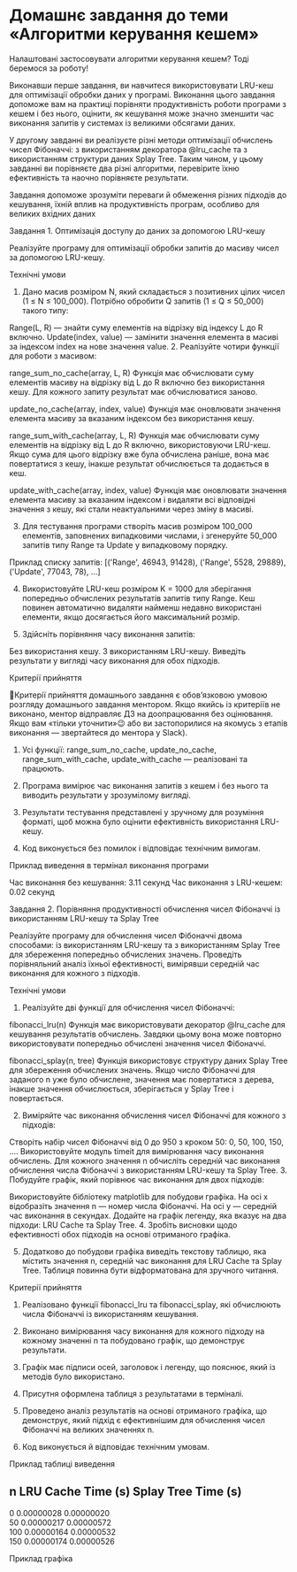 # Домашнє завдання до теми «Алгоритми керування кешем»


Налаштовані застосовувати алгоритми керування кешем? Тоді беремося за роботу!

Виконавши перше завдання, ви навчитеся використовувати LRU-кеш для оптимізації обробки даних у програмі. Виконання цього завдання допоможе вам на практиці порівняти продуктивність роботи програми з кешем і без нього, оцінити, як кешування може значно зменшити час виконання запитів у системах із великими обсягами даних.

У другому завданні ви реалізуєте різні методи оптимізації обчислень чисел Фібоначчі: з використанням декоратора @lru_cache та з використанням структури даних Splay Tree. Таким чином, у цьому завданні ви порівняєте два різні алгоритми, перевірите їхню ефективність та наочно порівняєте результати.

Завдання допоможе зрозуміти переваги й обмеження різних підходів до кешування, їхній вплив на продуктивність програм, особливо для великих вхідних даних



Завдання 1. Оптимізація доступу до даних за допомогою LRU-кешу



Реалізуйте програму для оптимізації обробки запитів до масиву чисел за допомогою LRU-кешу.



Технічні умови

1. Дано масив розміром N, який складається з позитивних цілих чисел (1 ≤ N ≤ 100_000). Потрібно обробити Q запитів (1 ≤ Q ≤ 50_000) такого типу:

Range(L, R) — знайти суму елементів на відрізку від індексу L до R включно.
Update(index, value) — замінити значення елемента в масиві за індексом index на нове значення value.
2. Реалізуйте чотири функції для роботи з масивом:

range_sum_no_cache(array, L, R) 
Функція має обчислювати суму елементів масиву на відрізку від L до R включно без використання кешу. Для кожного запиту результат має обчислюватися заново.

update_no_cache(array, index, value) 
Функція має оновлювати значення елемента масиву за вказаним індексом без використання кешу.

range_sum_with_cache(array, L, R) 
Функція має обчислювати суму елементів на відрізку від L до R включно, використовуючи LRU-кеш. Якщо сума для цього відрізку вже була обчислена раніше, вона має повертатися з кешу, інакше результат обчислюється та додається в кеш.

update_with_cache(array, index, value) 
Функція має оновлювати значення елемента масиву за вказаним індексом і видаляти всі відповідні значення з кешу, які стали неактуальними через зміну в масиві.

3. Для тестування програми створіть масив розміром 100_000 елементів, заповнених випадковими числами, і згенеруйте 50_000 запитів типу Range та Update у випадковому порядку. 

Приклад списку запитів: [('Range', 46943, 91428), ('Range', 5528, 29889), ('Update', 77043, 78), ...]

4. Використовуйте LRU-кеш розміром K = 1000 для зберігання попередньо обчислених результатів запитів типу Range. Кеш повинен автоматично видаляти найменш недавно використані елементи, якщо досягається його максимальний розмір.

5. Здійсніть порівняння часу виконання запитів:

Без використання кешу.
З використанням LRU-кешу.
Виведіть результати у вигляді часу виконання для обох підходів.


Критерії прийняття

 📌Критерії прийняття домашнього завдання є обов’язковою умовою розгляду домашнього завдання ментором. Якщо якийсь із критеріїв не виконано, ментор відправляє ДЗ на доопрацювання без оцінювання. Якщо вам «тільки уточнити»😉 або ви застопорилися на якомусь з етапів виконання — звертайтеся до ментора у Slack).
1. Усі функції: range_sum_no_cache, update_no_cache, range_sum_with_cache, update_with_cache — реалізовані та працюють.

2. Програма вимірює час виконання запитів з кешем і без нього та виводить результати у зрозумілому вигляді.

3. Результати тестування представлені у зручному для розуміння форматі, щоб можна було оцінити ефективність використання LRU-кешу.

4. Код виконується без помилок і відповідає технічним вимогам.



Приклад виведення в термінал виконання програми

Час виконання без кешування: 3.11 секунд
Час виконання з LRU-кешем: 0.02 секунд





Завдання 2. Порівняння продуктивності обчислення чисел Фібоначчі із використанням LRU-кешу та Splay Tree



Реалізуйте програму для обчислення чисел Фібоначчі двома способами: із використанням LRU-кешу та з використанням Splay Tree для збереження попередньо обчислених значень. Проведіть порівняльний аналіз їхньої ефективності, вимірявши середній час виконання для кожного з підходів.



Технічні умови

1. Реалізуйте дві функції для обчислення чисел Фібоначчі:

fibonacci_lru(n) 
Функція має використовувати декоратор @lru_cache для кешування результатів обчислень. Завдяки цьому вона може повторно використовувати попередньо обчислені значення чисел Фібоначчі.

fibonacci_splay(n, tree) 
Функція використовує структуру даних Splay Tree для збереження обчислених значень. Якщо число Фібоначчі для заданого n уже було обчислене, значення має повертатися з дерева, інакше значення обчислюється, зберігається у Splay Tree і повертається.

2. Виміряйте час виконання обчислення чисел Фібоначчі для кожного з підходів:

Створіть набір чисел Фібоначчі від 0 до 950 з кроком 50: 0, 50, 100, 150, ....
Використовуйте модуль timeit для вимірювання часу виконання обчислень.
Для кожного значення n обчисліть середній час виконання обчислення числа Фібоначчі з використанням LRU-кешу та Splay Tree.
3. Побудуйте графік, який порівнює час виконання для двох підходів:

Використовуйте бібліотеку matplotlib для побудови графіка.
На осі x відобразіть значення n — номер числа Фібоначчі.
На осі y — середній час виконання в секундах.
Додайте на графік легенду, яка вказує на два підходи: LRU Cache та Splay Tree.
4. Зробіть висновки щодо ефективності обох підходів на основі отриманого графіка.

5. Додатково до побудови графіка виведіть текстову таблицю, яка містить значення n, середній час виконання для LRU Cache та Splay Tree. Таблиця повинна бути відформатована для зручного читання.



Критерії прийняття

1. Реалізовано функції fibonacci_lru та fibonacci_splay, які обчислюють числа Фібоначчі із використанням кешування.

2. Виконано вимірювання часу виконання для кожного підходу на кожному значенні n та побудовано графік, що демонструє результати.

3. Графік має підписи осей, заголовок і легенду, що пояснює, який із методів було використано.

4. Присутня оформлена таблиця з результатами в терміналі.

5. Проведено аналіз результатів на основі отриманого графіка, що демонструє, який підхід є ефективнішим для обчислення чисел Фібоначчі на великих значеннях n.

6. Код виконується й відповідає технічним умовам.



Приклад таблиці виведення

n         LRU Cache Time (s)  Splay Tree Time (s) 
--------------------------------------------------
0         0.00000028          0.00000020          
50        0.00000217          0.00000572          
100       0.00000164          0.00000532          
150       0.00000174          0.00000526 



Приклад графіка




